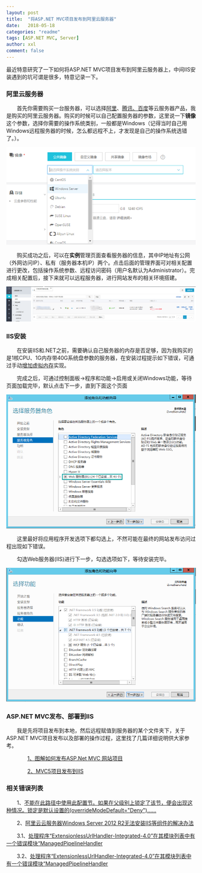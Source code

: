 ```yaml
---
layout: post
title:  "将ASP.NET MVC项目发布到阿里云服务器"
date:   2018-05-18
categories: "readme"
tags: [ASP.NET MVC, Server]
author: xxl
comment: false
---
```

最近特意研究了一下如何将ASP.NET MVC项目发布到阿里云服务器上，中间IIS安装遇到的坑可谓是很多，特意记录一下。
### 阿里云服务器
<p style="text-indent: 2em">首先你需要购买一台服务器，可以选择<a href="https://www.aliyun.com/" target="_blank">阿里</a>、<a href="https://cloud.tencent.com/?fromSource=gwzcw.234976.234976.234976" target="_blank">腾讯、<a href="https://cloud.baidu.com/index.html?track=cp:npinzhuan|pf:pc|pp:left|ci:|pu:495" target="_blank">百度</a>等云服务器产品，我是购买的阿里云服务器。购买的时候可以自己配置服务器的参数，这里说一下<strong>镜像</strong>这个参数，选择你需要的操作系统类别，一般都是Windows（记得当时自己用Windows远程服务器的时候，怎么都远程不上，才发现是自己的操作系统选错了。）。
<div style="text-align:center"><img height="auto" src="/assets/images/post/2018/2018-05-18-server/镜像.png"/></div>

<p style="text-indent: 2em">购买成功之后，可以在<strong>实例</strong>管理页面查看服务器的信息，其中IP地址有公网（外网访问IP）、私有（服务器本机IP）两个。点击后面的管理界面可对相关配置进行更改，包括操作系统参数、远程访问密码（用户名默认为Administrator）。完成相关配置后，接下来就可以远程服务器，进行网站发布的相关环境搭建。</p>
<div style="text-align:center"><img height="auto" src="/assets/images/post/2018/2018-05-18-server/实例.png"/></div>


### IIS安装
<p style="text-indent: 2em">在安装IIS和.NET之前，需要确认自己服务器的内存是否足够，因为我购买的是1核CPU、1G内存带40G系统盘参数的服务器，在安装过程提示<a herf="https://www.cnblogs.com/superelement/p/7610372.html" target="_blank">如下错误</a>，可通过手动<a href="https://jingyan.baidu.com/article/6f2f55a1b834b6b5b83e6c48.html" target="_blank">增加虚拟内存</a>实现。</p>
<p style="text-indent: 2em">完成之后，可通过控制面板->程序和功能->启用或关闭Windows功能，等待页面加载完毕，默认点击下一步，直到下面这个页面</p>
<div style="text-align:center"><img height="auto" src="/assets/images/post/2018/2018-05-18-server/Web服务器(IIS).png"/></div>
<p style="text-indent: 2em">这里最好将应用程序开发选项下都勾选上，不然可能在最终的网站发布访问过程出现<a herf="https://www.cnblogs.com/ggll611928/p/6523692.html" target="_blank">如下错误</a>。</p>

<p style="text-indent: 2em">勾选Web服务器(IIS)进行下一步，勾选选项如下，等待安装完毕。</p>
<div style="text-align:center"><img height="auto" src="/assets/images/post/2018/2018-05-18-server/功能.png"/></div>


### ASP.NET MVC发布、部署到IIS
<p style="text-indent: 2em">我是先将项目发布到本地，然后远程赋值到服务器的某个文件夹下，关于ASP.NET MVC项目发布以及部署的操作过程，这里找了几篇详细说明供大家参考。</p>
<p style="text-indent: 4em;font-size:14px"><a href="https://jingyan.baidu.com/article/92255446574e11851648f4e4.html" target="_blank">1、图解如何发布ASP.Net MVC 网站项目</a></p>
<p style="text-indent: 4em;font-size:14px"><a href="https://blog.csdn.net/u012663055/article/details/78387172" target="_blank">2、MVC5项目发布到IIS</a></p>


### 相关错误列表
<p style="text-indent: 2em;font-size:14px">1、<a href="https://blog.csdn.net/tao60/article/details/42705477" target="_blank">不能在此路径中使用此配置节。如果在父级别上锁定了该节，便会出现这种情况。锁定是默认设置的(overrideModeDefault="Deny")……</a></p>
<p style="text-indent: 2em;font-size:14px">2、<a href="https://www.cnblogs.com/superelement/p/7610372.html" target="_blank">阿里云云服务器Windows Server 2012 R2无法安装IIS等组件的解决办法</a></p>
<p style="text-indent: 2em;font-size:14px">3.1、<a href="https://www.cnblogs.com/ggll611928/p/6523692.html" target="_blank">处理程序“ExtensionlessUrlHandler-Integrated-4.0”在其模块列表中有一个错误模块“ManagedPipelineHandler</a></p>
<p style="text-indent: 2em;font-size:14px">3.2、<a href="https://blog.csdn.net/sxf359/article/details/76241516" target="_blank">处理程序“ExtensionlessUrlHandler-Integrated-4.0”在其模块列表中有一个错误模块“ManagedPipelineHandler</a></p>
